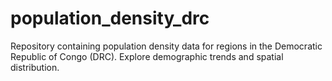 # population_density_drc
Repository containing population density data for regions in the Democratic Republic of Congo (DRC). Explore demographic trends and spatial distribution.
